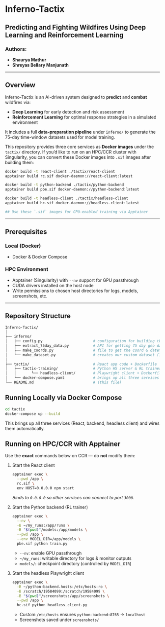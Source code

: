 # Inferno-Tactix

## Predicting and Fighting Wildfires Using Deep Learning and Reinforcement Learning

### Authors:
- **Shaurya Mathur**
- **Shreyas Bellary Manjunath**

---

## Overview

Inferno-Tactix is an AI-driven system designed to **predict** and **combat** wildfires via:  
- **Deep Learning** for early detection and risk assessment  
- **Reinforcement Learning** for optimal response strategies in a simulated environment  

It includes a full **data-preparation pipeline** under `inferno/` to generate the 75-day time-window datasets used for model training.

This repository provides three core services as **Docker images** under the `tactix/` directory. If you’d like to run on an HPC/CCR cluster with Singularity, you can convert these Docker images into `.sif` images after building them:

```bash
docker build -t react-client ./tactix/react-client
apptainer build rc.sif docker-daemon://react-client:latest

docker build -t python-backend ./tactix/python-backend
apptainer build pbe.sif docker-daemon://python-backend:latest

docker build -t headless-client ./tactix/headless-client
apptainer build hc.sif docker-daemon://headless-client:latest

## Use these `.sif` images for GPU-enabled training via Apptainer
```
---

## Prerequisites

### Local (Docker)
- Docker & Docker Compose

### HPC Environment
- Apptainer (Singularity) with `--nv` support for GPU passthrough  
- CUDA drivers installed on the host node  
- Write permissions to chosen host directories for logs, models, screenshots, etc.

---

## Repository Structure

```bash
Inferno-Tactix/
│
├── inferno/
│   ├── config.py                       # configuration for building the dataset
│   ├── extract_75day_data.py           # API for getting 75 day geo data window for predictions
│   ├── make_coords.py                  # file to get the coord & datetime pairs of Wildfire/No-Wildire
│   └── make_dataset.py                 # creates our custom dataset (10M+ datapoints)
│
├── tactix/                             # React app code + Dockerfile     
│   ├── tactix-training/                # Python WS server & RL trainer + Dockerfile
│   │       └── headless-client/        # Playwright client + Dockerfile
│   └── docker-compose.yaml             # brings up all three services locally
└── README.md                           # (this file)
```

## Running Locally via Docker Compose

```bash
cd tactix
docker-compose up --build
```

This brings up all three services (React, backend, headless client) and wires them automatically.

## Running on HPC/CCR with Apptainer

Use the **exact** commands below on CCR — do **not** modify them:

1. Start the React client

    ```bash
    apptainer exec \
      --pwd /app \
      rc.sif \
      env HOST=0.0.0.0 npm start
    ```
    *Binds to `0.0.0.0` so other services can connect to port `3000`.*

2. Start the Python backend (RL trainer)

    ```bash
    apptainer exec \
      --nv \
      -B ~/my_runs:/app/runs \
      -B "$(pwd)"/models:/app/models \
      --pwd /app \
      --env MODEL_DIR=/app/models \
      pbe.sif python train.py
    ```
    - `--nv`: enable GPU passthrough  
    - `~/my_runs`: writable directory for logs & monitor outputs  
    - `models/`: checkpoint directory (controlled by `MODEL_DIR`)

3. Start the headless Playwright client

    ```bash
    apptainer exec \
      -B ~/python-backend.hosts:/etc/hosts:ro \
      -B /scratch/19584099:/scratch/19584099 \
      -B "$(pwd)"/screenshots:/app/screenshots \
      --pwd /app \
      hc.sif python headless_client.py
    ```
    - Custom `/etc/hosts` ensures `python-backend:8765` → `localhost`  
    - Screenshots saved under `screenshots/`
